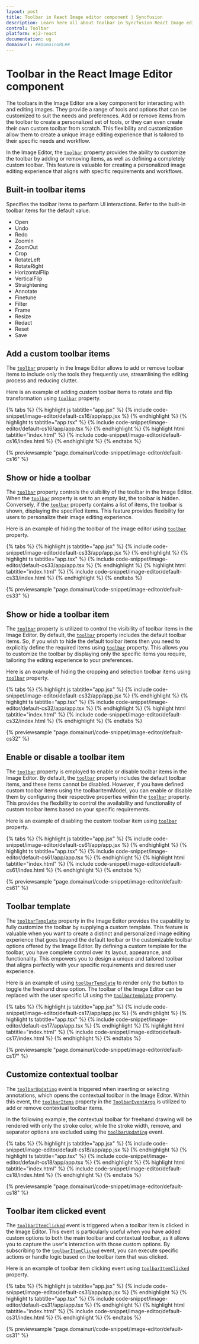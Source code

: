 ```yaml
---
layout: post
title: Toolbar in React Image editor component | Syncfusion
description: Learn here all about Toolbar in Syncfusion React Image editor component of Syncfusion Essential JS 2 and more.
control: Toolbar 
platform: ej2-react
documentation: ug
domainurl: ##DomainURL##
---
```


# Toolbar in the React Image Editor component

The toolbars in the Image Editor are a key component for interacting with and editing images. They provide a range of tools and options that can be customized to suit the needs and preferences. Add or remove items from the toolbar to create a personalized set of tools, or they can even create their own custom toolbar from scratch. This flexibility and customization allow them to create a unique image editing experience that is tailored to their specific needs and workflow. 

In the Image Editor, the [`toolbar`](https://ej2.syncfusion.com/react/documentation/api/image-editor/#toolbar) property provides the ability to customize the toolbar by adding or removing items, as well as defining a completely custom toolbar. This feature is valuable for creating a personalized image editing experience that aligns with specific requirements and workflows. 

## Built-in toolbar items

Specifies the toolbar items to perform UI interactions. Refer to the built-in toolbar items for the default value.

* Open
* Undo
* Redo
* ZoomIn
* ZoomOut
* Crop
* RotateLeft
* RotateRight
* HorizontalFlip
* VerticalFlip
* Straightening
* Annotate
* Finetune
* Filter
* Frame
* Resize
* Redact
* Reset
* Save

## Add a custom toolbar items

The [`toolbar`](https://ej2.syncfusion.com/react/documentation/api/image-editor/#toolbar) property in the Image Editor allows to add or remove toolbar items to include only the tools they frequently use, streamlining the editing process and reducing clutter. 

Here is an example of adding custom toolbar items to rotate and flip transformation using [`toolbar`](https://ej2.syncfusion.com/react/documentation/api/image-editor/#toolbar) property. 

{% tabs %}
{% highlight js tabtitle="app.jsx" %}
{% include code-snippet/image-editor/default-cs16/app/app.jsx %}
{% endhighlight %}
{% highlight ts tabtitle="app.tsx" %}
{% include code-snippet/image-editor/default-cs16/app/app.tsx %}
{% endhighlight %}
{% highlight html tabtitle="index.html" %}
{% include code-snippet/image-editor/default-cs16/index.html %}
{% endhighlight %}
{% endtabs %}
        
{% previewsample "page.domainurl/code-snippet/image-editor/default-cs16" %}

## Show or hide a toolbar 

The [`toolbar`](https://ej2.syncfusion.com/react/documentation/api/image-editor/#toolbar) property controls the visibility of the toolbar in the Image Editor. When the [`toolbar`](https://ej2.syncfusion.com/react/documentation/api/image-editor/#toolbar) property is set to an empty list, the toolbar is hidden. Conversely, if the [`toolbar`](https://ej2.syncfusion.com/react/documentation/api/image-editor/#toolbar) property contains a list of items, the toolbar is shown, displaying the specified items. This feature provides flexibility for users to personalize their image editing experience. 

Here is an example of hiding the toolbar of the image editor using [`toolbar`](https://ej2.syncfusion.com/react/documentation/api/image-editor/#toolbar) property.

{% tabs %}
{% highlight js tabtitle="app.jsx" %}
{% include code-snippet/image-editor/default-cs33/app/app.jsx %}
{% endhighlight %}
{% highlight ts tabtitle="app.tsx" %}
{% include code-snippet/image-editor/default-cs33/app/app.tsx %}
{% endhighlight %}
{% highlight html tabtitle="index.html" %}
{% include code-snippet/image-editor/default-cs33/index.html %}
{% endhighlight %}
{% endtabs %}
        
{% previewsample "page.domainurl/code-snippet/image-editor/default-cs33" %}

## Show or hide a toolbar item

The [`toolbar`](https://ej2.syncfusion.com/react/documentation/api/image-editor/#toolbar) property is utilized to control the visibility of toolbar items in the Image Editor. By default, the [`toolbar`](https://ej2.syncfusion.com/react/documentation/api/image-editor/#toolbar) property includes the default toolbar items. So, if you wish to hide the default toolbar items then you need to explicitly define the required items using [`toolbar`](https://ej2.syncfusion.com/react/documentation/api/image-editor/#toolbar) property. This allows you to customize the toolbar by displaying only the specific items you require, tailoring the editing experience to your preferences.

Here is an example of hiding the cropping and selection toolbar items using [`toolbar`](https://ej2.syncfusion.com/react/documentation/api/image-editor/#toolbar) property.

{% tabs %}
{% highlight js tabtitle="app.jsx" %}
{% include code-snippet/image-editor/default-cs32/app/app.jsx %}
{% endhighlight %}
{% highlight ts tabtitle="app.tsx" %}
{% include code-snippet/image-editor/default-cs32/app/app.tsx %}
{% endhighlight %}
{% highlight html tabtitle="index.html" %}
{% include code-snippet/image-editor/default-cs32/index.html %}
{% endhighlight %}
{% endtabs %}
        
{% previewsample "page.domainurl/code-snippet/image-editor/default-cs32" %}

## Enable or disable a toolbar item

The [`toolbar`](https://ej2.syncfusion.com/react/documentation/api/image-editor/#toolbar) property is employed to enable or disable toolbar items in the Image Editor. By default, the [`toolbar`](https://ej2.syncfusion.com/react/documentation/api/image-editor/#toolbar) property includes the default toolbar items, and these items cannot be disabled. However, if you have defined custom toolbar items using the toolbarItemModel, you can enable or disable them by configuring their respective properties within the [`toolbar`](https://ej2.syncfusion.com/react/documentation/api/image-editor/#toolbar) property. This provides the flexibility to control the availability and functionality of custom toolbar items based on your specific requirements. 

Here is an example of disabling the custom toolbar item using [`toolbar`](https://ej2.syncfusion.com/react/documentation/api/image-editor/#toolbar) property.

{% tabs %}
{% highlight js tabtitle="app.jsx" %}
{% include code-snippet/image-editor/default-cs61/app/app.jsx %}
{% endhighlight %}
{% highlight ts tabtitle="app.tsx" %}
{% include code-snippet/image-editor/default-cs61/app/app.tsx %}
{% endhighlight %}
{% highlight html tabtitle="index.html" %}
{% include code-snippet/image-editor/default-cs61/index.html %}
{% endhighlight %}
{% endtabs %}
        
{% previewsample "page.domainurl/code-snippet/image-editor/default-cs61" %}

## Toolbar template

The [`toolbarTemplate`](https://ej2.syncfusion.com/react/documentation/api/image-editor/#toolbartemplate) property in the Image Editor provides the capability to fully customize the toolbar by supplying a custom template. This feature is valuable when you want to create a distinct and personalized image editing experience that goes beyond the default toolbar or the customizable toolbar options offered by the Image Editor. By defining a custom template for the toolbar, you have complete control over its layout, appearance, and functionality. This empowers you to design a unique and tailored toolbar that aligns perfectly with your specific requirements and desired user experience. 

Here is an example of using [`toolbarTemplate`](https://ej2.syncfusion.com/react/documentation/api/image-editor/#toolbartemplate) to render only the button to toggle the freehand draw option. 
The toolbar of the Image Editor can be replaced with the user specific UI using the [`toolbarTemplate`](https://ej2.syncfusion.com/react/documentation/api/image-editor/#toolbartemplate) property.

{% tabs %}
{% highlight js tabtitle="app.jsx" %}
{% include code-snippet/image-editor/default-cs17/app/app.jsx %}
{% endhighlight %}
{% highlight ts tabtitle="app.tsx" %}
{% include code-snippet/image-editor/default-cs17/app/app.tsx %}
{% endhighlight %}
{% highlight html tabtitle="index.html" %}
{% include code-snippet/image-editor/default-cs17/index.html %}
{% endhighlight %}
{% endtabs %}
        
{% previewsample "page.domainurl/code-snippet/image-editor/default-cs17" %}

## Customize contextual toolbar

The [`toolbarUpdating`](https://ej2.syncfusion.com/react/documentation/api/image-editor/#toolbarupdating) event is triggered when inserting or selecting annotations, which opens the contextual toolbar in the Image Editor. Within this event, the [`toolbarItems`](https://helpej2.syncfusion.com/react/documentation/api/image-editor/toolbarEventArgs/#toolbaritems) property in the [`ToolbarEventArgs`](https://helpej2.syncfusion.com/react/documentation/api/image-editor/toolbarEventArgs/) is utilized to add or remove contextual toolbar items.

In the following example, the contextual toolbar for freehand drawing will be rendered with only the stroke color, while the stroke width, remove, and separator options are excluded using the [`toolbarUpdating`](https://ej2.syncfusion.com/react/documentation/api/image-editor/#toolbarupdating) event.

{% tabs %}
{% highlight js tabtitle="app.jsx" %}
{% include code-snippet/image-editor/default-cs18/app/app.jsx %}
{% endhighlight %}
{% highlight ts tabtitle="app.tsx" %}
{% include code-snippet/image-editor/default-cs18/app/app.tsx %}
{% endhighlight %}
{% highlight html tabtitle="index.html" %}
{% include code-snippet/image-editor/default-cs18/index.html %}
{% endhighlight %}
{% endtabs %}
        
{% previewsample "page.domainurl/code-snippet/image-editor/default-cs18" %}

## Toolbar item clicked event 

The [`toolbarItemClicked`](https://helpej2.syncfusion.com/react/documentation/api/image-editor/#toolbaritemclicked) event is triggered when a toolbar item is clicked in the Image Editor. This event is particularly useful when you have added custom options to both the main toolbar and contextual toolbar, as it allows you to capture the user's interaction with those custom options. By subscribing to the [`toolbarItemClicked`](https://helpej2.syncfusion.com/react/documentation/api/image-editor/#toolbaritemclicked) event, you can execute specific actions or handle logic based on the toolbar item that was clicked.

Here is an example of toolbar item clicking event using [`toolbarItemClicked`](https://ej2.syncfusion.com/react/documentation/api/image-editor/#toolbarItemClicked) property. 

{% tabs %}
{% highlight js tabtitle="app.jsx" %}
{% include code-snippet/image-editor/default-cs31/app/app.jsx %}
{% endhighlight %}
{% highlight ts tabtitle="app.tsx" %}
{% include code-snippet/image-editor/default-cs31/app/app.tsx %}
{% endhighlight %}
{% highlight html tabtitle="index.html" %}
{% include code-snippet/image-editor/default-cs31/index.html %}
{% endhighlight %}
{% endtabs %}
        
{% previewsample "page.domainurl/code-snippet/image-editor/default-cs31" %}